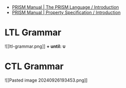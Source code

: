 - [PRISM Manual | The PRISM Language / Introduction](https://www.prismmodelchecker.org/manual/ThePRISMLanguage/Introduction)
- [PRISM Manual | Property Specification / Introduction](https://www.prismmodelchecker.org/manual/PropertySpecification/Introduction)
# LTL Grammar
![[ltl-grammar.png]]
**+ until: $\cup$**
# CTL Grammar
![[Pasted image 20240926193453.png]]

